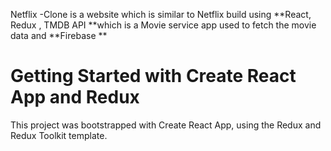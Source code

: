 
Netflix -Clone is a website which is similar to Netflix build using **React, Redux , TMDB API **which is a Movie service app used to fetch the movie data and **Firebase **
# Getting Started with Create React App and Redux

This project was bootstrapped with Create React App, using the Redux and Redux Toolkit template.
